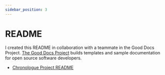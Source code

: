 ```yaml
---
sidebar_position: 3
---
```


# README

I created this README in collaboration with a teammate in the Good Docs Project. [The Good Docs Project](https://thegooddocsproject.dev/) builds templates and sample documentation for open source software developers.

* [Chronologue Project README](https://gitlab.com/tgdp/chronologue/docs/-/blob/main/README.md)
